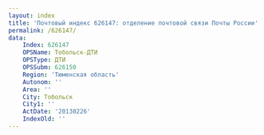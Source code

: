 ```yaml
---
layout: index
title: 'Почтовый индекс 626147: отделение почтовой связи Почты России'
permalink: /626147/
data:
    Index: 626147
    OPSName: Тобольск-ДТИ
    OPSType: ДТИ
    OPSSubm: 626150
    Region: 'Тюменская область'
    Autonom: ''
    Area: ''
    City: Тобольск
    City1: ''
    ActDate: '20130226'
    IndexOld: ''
---
```

